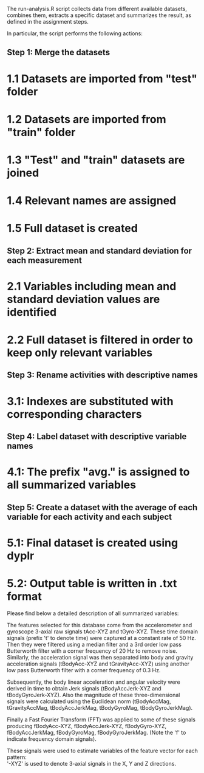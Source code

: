 The run-analysis.R script collects data from different available datasets, combines them, extracts a specific dataset and summarizes the result, as defined in the assignment steps. 

In particular, the script performs the following actions:

## Step 1: Merge the datasets

# 1.1 Datasets are imported from "test" folder
# 1.2 Datasets are imported from "train" folder
# 1.3 "Test" and "train" datasets are joined
# 1.4 Relevant names are assigned
# 1.5 Full dataset is created

## Step 2: Extract mean and standard deviation for each measurement
    
# 2.1 Variables including mean and standard deviation values are identified
# 2.2 Full dataset is filtered in order to keep only relevant variables

## Step 3: Rename activities with descriptive names

# 3.1: Indexes are substituted with corresponding characters

## Step 4: Label dataset with descriptive variable names
    
# 4.1: The prefix "avg." is assigned to all summarized variables
    
## Step 5: Create a dataset with the average of each variable for each activity and each subject

# 5.1: Final dataset is created using dyplr
# 5.2: Output table is written in .txt format


Please find below a detailed description of all summarized variables:

The features selected for this database come from the accelerometer and gyroscope 3-axial raw signals tAcc-XYZ and tGyro-XYZ. These time domain signals (prefix 't' to denote time) were captured at a constant rate of 50 Hz. Then they were filtered using a median filter and a 3rd order low pass Butterworth filter with a corner frequency of 20 Hz to remove noise. Similarly, the acceleration signal was then separated into body and gravity acceleration signals (tBodyAcc-XYZ and tGravityAcc-XYZ) using another low pass Butterworth filter with a corner frequency of 0.3 Hz. 

Subsequently, the body linear acceleration and angular velocity were derived in time to obtain Jerk signals (tBodyAccJerk-XYZ and tBodyGyroJerk-XYZ). Also the magnitude of these three-dimensional signals were calculated using the Euclidean norm (tBodyAccMag, tGravityAccMag, tBodyAccJerkMag, tBodyGyroMag, tBodyGyroJerkMag). 

Finally a Fast Fourier Transform (FFT) was applied to some of these signals producing fBodyAcc-XYZ, fBodyAccJerk-XYZ, fBodyGyro-XYZ, fBodyAccJerkMag, fBodyGyroMag, fBodyGyroJerkMag. (Note the 'f' to indicate frequency domain signals). 

These signals were used to estimate variables of the feature vector for each pattern:  
'-XYZ' is used to denote 3-axial signals in the X, Y and Z directions.
